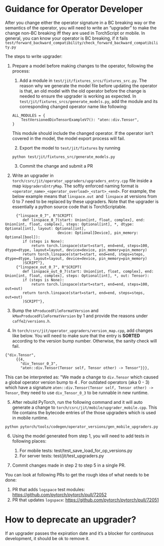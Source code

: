 # Guidance for Operator Developer

After you change either the operator signature in a BC breaking way or the semantics of the operator, you will need to write an “upgrader” to make the change non-BC breaking iff they are used in TorchScript or mobile. In general, you can know your operator is BC breaking, if it fails `test/forward_backward_compatibility/check_forward_backward_compatibility.py `

The steps to write upgrader:

1. Prepare a model before making changes to the operator, following the process:
    1. Add a module in `test/jit/fixtures_srcs/fixtures_src.py`. The reason why we generate the model file before updating the operator is that, an old model with the old operator before the change is needed to ensure the upgrader is working as expected. In `test/jit/fixtures_srcs/generate_models.py`, add the module and its corresponding changed operator name like following:

    ```
    ALL_MODULES = {
        TestVersionedDivTensorExampleV7(): "aten::div.Tensor",
    }
    ```

    This module should include the changed operator. If the operator isn't covered in the model, the model export process will fail.

    2. Export the model to `test/jit/fixtures` by running
    ```
    python test/jit/fixtures_src/generate_models.py
    ```
    3. Commit the change and submit a PR

2. Write an upgrader in `torch/csrc/jit/operator_upgraders/upgraders_entry.cpp` file inside a map `kUpgradersEntryMap`. The softly enforced naming format is `<operator_name>_<operator_overload>_<start>_<end>`. For example, the below example means that `linspace.out `and` linspace` at versions from 0 to 7 need to be replaced by these upgraders. Note that the upgrader is essentially a python source code that is TorchScriptable.

```
     {"linspace_0_7", R"SCRIPT(
        def linspace_0_7(start: Union[int, float, complex], end: Union[int, float, complex], steps: Optional[int], *, dtype: Optional[int], layout: Optional[int],
                        device: Optional[Device], pin_memory: Optional[bool]):
        if (steps is None):
            return torch.linspace(start=start, end=end, steps=100, dtype=dtype, layout=layout, device=device, pin_memory=pin_memory)
        return torch.linspace(start=start, end=end, steps=steps, dtype=dtype, layout=layout, device=device, pin_memory=pin_memory)
        )SCRIPT"},
     {"linspace_out_0_7", R"SCRIPT(
        def linspace_out_0_7(start: Union[int, float, complex], end: Union[int, float, complex], steps: Optional[int], *, out: Tensor):
        if (steps is None):
            return torch.linspace(start=start, end=end, steps=100, out=out)
        return torch.linspace(start=start, end=end, steps=steps, out=out)
        )SCRIPT"},
```

3. Bump the `kProducedFileFormatVersion` and `kMaxProducedFileFormatVersion` by 1 and provide the reasons under `caffe2/versions.h`.

4. In `torch/csrc/jit/operator_upgraders/version_map.cpp`, add changes like below. You will need to make sure that the entry is **SORTED** according to the version bump number. Otherwise, the sanity check will fail.

```
{"div.Tensor",
     {{4,
       "div_Tensor_0_3",
       "aten::div.Tensor(Tensor self, Tensor other) -> Tensor"}}},
```

This can be interpreted as: "We made a change to `div.Tensor` which caused a global operator version bump to 4
. For outdated operators (aka 0 - 3) which have a signature `aten::div.Tensor(Tensor self, Tensor other) -> Tensor`, they need to use `div_Tensor_0_3` to be runnable in new runtime.

5. After rebuild PyTorch, run the following command and it will auto generate a change to `torch/csrc/jit/mobile/upgrader_mobile.cpp`. This file contains the bytecode entries of the those upgraders which is used in mobile runtime.

```
python pytorch/tools/codegen/operator_versions/gen_mobile_upgraders.py
```

6. Using the model generated from step 1, you will need to add tests in following places:
    1. For mobile tests: test/test_save_load_for_op_versions.py
    2. For server tests: test/jit/test_upgraders.py

7. Commit changes made in step 2 to step 5 in a single PR.

You can look at following PRs to get the rough idea of what needs to be done:
1. PR that adds `logspace` test modules: https://github.com/pytorch/pytorch/pull/72052
2. PR that updates `logspace`: https://github.com/pytorch/pytorch/pull/72051

# How to deprecate an upgrader?

If an upgrader passes the expiration date and it’s a blocker for continuous development, it should be ok to remove it.
